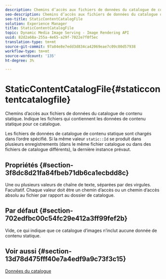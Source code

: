```yaml
---
description: Chemins d’accès aux fichiers de données du catalogue de contenu statique. Indique les fichiers qui contiennent les données de contenu statique pour ce catalogue.
seo-description: Chemins d’accès aux fichiers de données du catalogue de contenu statique. Indique les fichiers qui contiennent les données de contenu statique pour ce catalogue.
seo-title: StaticContentCatalogFile
solution: Experience Manager
title: StaticContentCatalogFile
topic: Dynamic Media Image Serving - Image Rendering API
uuid: 82d2a68a-255a-4e65-a29f-7022e7f0f5ec
translation-type: tm+mt
source-git-commit: 97a84e8e7edd3d834ca42069eae7c09c00d57938
workflow-type: tm+mt
source-wordcount: '135'
ht-degree: 3%

---
```



# StaticContentCatalogFile{#staticcontentcatalogfile}

Chemins d’accès aux fichiers de données du catalogue de contenu statique. Indique les fichiers qui contiennent les données de contenu statique pour ce catalogue.

Les fichiers de données de catalogue de contenu statique sont chargés dans l’ordre spécifié. Si la même valeur `static::Id` se produit dans plusieurs enregistrements (dans le même fichier catalogue ou dans des fichiers de catalogue différents), la dernière instance prévaut.

## Propriétés {#section-3f8dc8d21fa84fbeb71db6ca1ecbdd8c}

Une ou plusieurs valeurs de chaîne de texte, séparées par des virgules. Facultatif. Chaque valeur doit être un chemin d’accès ou un chemin d’accès absolu au fichier par rapport au dossier de catalogue.

## Par défaut {#section-702edfbc00c54fc29e412a3ff99fef2b}

Vide, ce qui indique que ce catalogue d’images n’inclut aucune donnée de contenu statique.

## Voir aussi {#section-13d78d475fff40e7a4edf9a9c73f3c15}

[Données du catalogue](../../../../../is-api/image-catalog/image-serving-api-ref/c-image-catalog-reference/c-overview/c-catalog-data-fields/c-catalog-data-fields.md#concept-b19581028ec44f98b9f5943624403d29)
